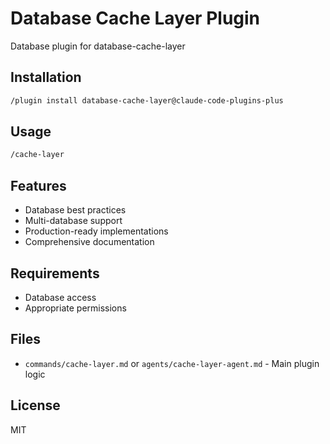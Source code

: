 # Database Cache Layer Plugin

Database plugin for database-cache-layer

## Installation

```bash
/plugin install database-cache-layer@claude-code-plugins-plus
```

## Usage

```bash
/cache-layer
```

## Features

- Database best practices
- Multi-database support
- Production-ready implementations
- Comprehensive documentation

## Requirements

- Database access
- Appropriate permissions

## Files

- `commands/cache-layer.md` or `agents/cache-layer-agent.md` - Main plugin logic

## License

MIT

